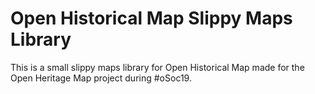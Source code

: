 # Open Historical Map Slippy Maps Library

This is a small slippy maps library for Open Historical Map made for the Open Heritage Map project during #oSoc19.